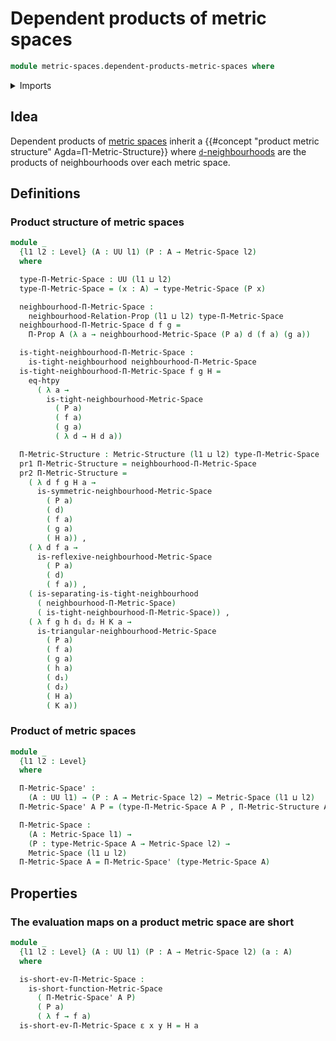 # Dependent products of metric spaces

```agda
module metric-spaces.dependent-products-metric-spaces where
```

<details><summary>Imports</summary>

```agda
open import elementary-number-theory.positive-rational-numbers

open import foundation.binary-relations
open import foundation.cartesian-product-types
open import foundation.dependent-pair-types
open import foundation.existential-quantification
open import foundation.function-extensionality
open import foundation.function-types
open import foundation.identity-types
open import foundation.propositions
open import foundation.sequences
open import foundation.sets
open import foundation.transport-along-identifications
open import foundation.universe-levels

open import metric-spaces.metric-spaces
open import metric-spaces.neighbourhood-relations
open import metric-spaces.sequences-metric-spaces
open import metric-spaces.short-functions-metric-spaces
```

</details>

## Idea

Dependent products of [metric spaces](metric-spaces.metric-spaces.md) inherit a
{{#concept "product metric structure" Agda=Π-Metric-Structure}} where
[`d`-neighbourhoods](metric-spaces.neighbourhood-relations.md) are the products
of neighbourhoods over each metric space.

## Definitions

### Product structure of metric spaces

```agda
module _
  {l1 l2 : Level} (A : UU l1) (P : A → Metric-Space l2)
  where

  type-Π-Metric-Space : UU (l1 ⊔ l2)
  type-Π-Metric-Space = (x : A) → type-Metric-Space (P x)

  neighbourhood-Π-Metric-Space :
    neighbourhood-Relation-Prop (l1 ⊔ l2) type-Π-Metric-Space
  neighbourhood-Π-Metric-Space d f g =
    Π-Prop A (λ a → neighbourhood-Metric-Space (P a) d (f a) (g a))

  is-tight-neighbourhood-Π-Metric-Space :
    is-tight-neighbourhood neighbourhood-Π-Metric-Space
  is-tight-neighbourhood-Π-Metric-Space f g H =
    eq-htpy
      ( λ a →
        is-tight-neighbourhood-Metric-Space
          ( P a)
          ( f a)
          ( g a)
          ( λ d → H d a))

  Π-Metric-Structure : Metric-Structure (l1 ⊔ l2) type-Π-Metric-Space
  pr1 Π-Metric-Structure = neighbourhood-Π-Metric-Space
  pr2 Π-Metric-Structure =
    ( λ d f g H a →
      is-symmetric-neighbourhood-Metric-Space
        ( P a)
        ( d)
        ( f a)
        ( g a)
        ( H a)) ,
    ( λ d f a →
      is-reflexive-neighbourhood-Metric-Space
        ( P a)
        ( d)
        ( f a)) ,
    ( is-separating-is-tight-neighbourhood
      ( neighbourhood-Π-Metric-Space)
      ( is-tight-neighbourhood-Π-Metric-Space)) ,
    ( λ f g h d₁ d₂ H K a →
      is-triangular-neighbourhood-Metric-Space
        ( P a)
        ( f a)
        ( g a)
        ( h a)
        ( d₁)
        ( d₂)
        ( H a)
        ( K a))
```

### Product of metric spaces

```agda
module _
  {l1 l2 : Level}
  where

  Π-Metric-Space' :
    (A : UU l1) → (P : A → Metric-Space l2) → Metric-Space (l1 ⊔ l2)
  Π-Metric-Space' A P = (type-Π-Metric-Space A P , Π-Metric-Structure A P)

  Π-Metric-Space :
    (A : Metric-Space l1) →
    (P : type-Metric-Space A → Metric-Space l2) →
    Metric-Space (l1 ⊔ l2)
  Π-Metric-Space A = Π-Metric-Space' (type-Metric-Space A)
```

## Properties

### The evaluation maps on a product metric space are short

```agda
module _
  {l1 l2 : Level} (A : UU l1) (P : A → Metric-Space l2) (a : A)
  where

  is-short-ev-Π-Metric-Space :
    is-short-function-Metric-Space
      ( Π-Metric-Space' A P)
      ( P a)
      ( λ f → f a)
  is-short-ev-Π-Metric-Space ε x y H = H a
```
